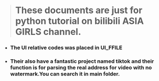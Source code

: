 > # These documents are just for python tutorial on bilibili ASIA GIRLS channel.

 * ### The UI relative codes was placed in UI_FFILE
 * ### Their also have a fantastic project named tiktok and their function is for parsing the real address for video with no watermark.You can search it in main folder.

